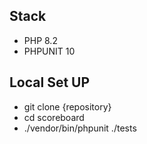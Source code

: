 
## Stack

- PHP 8.2
- PHPUNIT 10

## Local Set UP

- git clone {repository}
- cd scoreboard
- ./vendor/bin/phpunit ./tests